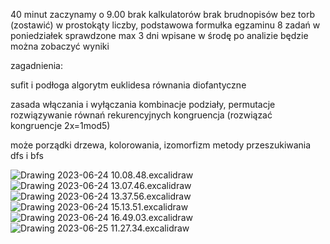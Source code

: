 40 minut
zaczynamy o 9.00
brak kalkulatorów
brak brudnopisów
bez torb (zostawić)
w prostokąty liczby, podstawowa formułka egzaminu
8 zadań
w poniedziałek sprawdzone max 3 dni wpisane
w środę po analizie będzie można zobaczyć wyniki


zagadnienia:

sufit i podłoga
algorytm euklidesa
równania diofantyczne

zasada włączania i wyłączania
kombinacje podziały, permutacje
rozwiązywanie równań rekurencyjnych
kongruencja (rozwiązać kongruencje 2x=1mod5)

może porządki
drzewa, kolorowania, izomorfizm
metody przeszukiwania dfs i bfs

![Drawing 2023-06-24 10.08.48.excalidraw](Notatki/Semestr%202/Matematyka%20dyskretna/Wyk%C5%82ady/Kolos/Drawing%202023-06-24%2010.08.48.excalidraw.svg)
![Drawing 2023-06-24 13.07.46.excalidraw](Notatki/Semestr%202/Matematyka%20dyskretna/Wyk%C5%82ady/Kolos/Drawing%202023-06-24%2013.07.46.excalidraw.svg)
![Drawing 2023-06-24 13.37.56.excalidraw](Notatki/Semestr%202/Matematyka%20dyskretna/Wyk%C5%82ady/Kolos/Drawing%202023-06-24%2013.37.56.excalidraw.svg)
![Drawing 2023-06-24 15.13.51.excalidraw](Notatki/Semestr%202/Matematyka%20dyskretna/Wyk%C5%82ady/Kolos/Drawing%202023-06-24%2015.13.51.excalidraw.svg)
![Drawing 2023-06-24 16.49.03.excalidraw](Notatki/Semestr%202/Matematyka%20dyskretna/Wyk%C5%82ady/Kolos/Drawing%202023-06-24%2016.49.03.excalidraw.svg)![Drawing 2023-06-25 11.27.34.excalidraw](Notatki/Semestr%202/Matematyka%20dyskretna/Wyk%C5%82ady/Kolos/Drawing%202023-06-25%2011.27.34.excalidraw.svg)